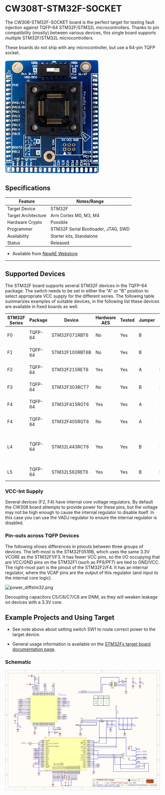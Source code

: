 # CW308T-STM32F-SOCKET

The CW308-STM32F-SOCKET board is the perfect target for testing fault injection against TQFP-64 STM32F/STM32L
microcontrollers. Thanks to pin compatibility (mostly) between various devices, this single board
supports multiple STM32F/STM32L microcontrollers.

These boards do not ship with any microcontroller, but use a 64-pin TQFP socket.

![](Images/NAE-CW308T-STM32F-SOCKET64_web.jpg)

## Specifications

| Feature | Notes/Range |
|---------|--------------|
| Target Device | STM32F |
| Target Architecture | Arm Cortex M0, M3, M4 |
| Hardware Crypto | Possible |
| Programmer | STM32F Serial Bootloader, JTAG, SWD |
| Availability | Starter kits, Standalone |
| Status | Released |

* Available from [NewAE Webstore](http://store.newae.com/stm32f-tqfp64-socket-target-for-cw308/)

---

## Supported Devices

The STM32F board supports several STM32F devices in the TQFP-64 package.
The switch needs to be set in either the "A" or "B" position
to select appropriate VCC supply for the different series. The following
table summarizes examples of suitable devices, in the following list these devices are available in fixed boards as well.

| **STM32F Series** | **Package** | **Device**         | **Hardware AES** | **Tested** | **Jumper** | **Flash** | **SRAM**  | **NAE P/N for Fixed PCB **                                               |
| ------------- | ------- | -------------- | ------------ | ------ | ------ | ----- | ----- | ----------------------------------------------------- |
| F0            | TQFP-64 | STM32F071RBT6  | No           | Yes    | B      | 128KB | 16KB  | NAE-CW308T-STM32F0                                    |
| F1            | TQFP-64 | STM32F100RBT6B | No           | Yes    | B      | 128KB | 8KB   | NAE-CW308T-STM32F1                                    |
| F2            | TQFP-64 | STM32F215RET6  | Yes          | Yes    | A      | 512KB | 132KB | NAE-CW308T-STM32F2HWC                                 |
| F3            | TQFP-64 | STM32F303RCT7  | No           | Yes    | B      | 256KB | 40KB  | NAE-CW308T-STM32F3                                    |
| F4            | TQFP-64 | STM32F415RGT6  | Yes          | Yes    | A      | 1MB   | 192KB | NAE-CW308T-STM32F4HWC                                 |
| F4            | TQFP-64 | STM32F405RGT6  | No           | Yes    | A      | 1MB   | 192KB | NAE-CW308T-STM32F4                                    |
| L4            | TQFP-64 | STM32L443RCT6  | Yes          | Yes    | B      | 256KB | 64KB  | NAE-CW308T-STM32L4 (this version has hardware crypto) |
| L5            | TQFP-64 | STM32L562RET6  | Yes          | Yes    | B      | 512KB | 256KB | NAE-CW308T-STM32L5HWC                                 |


### **VCC-Int Supply**

Several devices (F2, F4) have internal core voltage regulators. By
default the CW308 board attempts to provide power for these pins, but
the voltage may not be high enough to cause the internal regulator to
disable itself. In this case you can use the VADJ regulator to ensure
the internal regulator is disabled.

### **Pin-outs across TQFP Devices**

The following shows differences in pinouts between three groups of
devices. The left-most is the STM32F051RB, which uses the same 3.3V
VCORE as the STM32F1/F3. It has fewer VCC pins, so the I/O occupying
that are VCC/GND pins on the STM32F1 (such as PF6/PF7) are tied to
GND/VCC. The right-most part is the pinout of the STM32F2/F4. It has an
internal regulator, where the VCAP pins are the output of this regulator
(and input to the internal core logic).

![power\_diffstm32.png](../CW308T_STM32F/Images/power_diffstm32.png "power_diffstm32.png")

Decoupling
capacitors C5/C6/C7/C8 are DNM, as they will weaken leakage on devices with a 3.3V core.

## Example Projects and Using Target

* See note above about setting switch SW1 to route correct power to the target device.

* General usage information is available on the [STM32Fx target board documentation page](../CW308T_STM32F/README.md).

### Schematic

![](Images/NAE_CW308T_STM32F_SOCKET.png)
